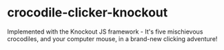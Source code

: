 # crocodile-clicker-knockout
Implemented with the Knockout JS framework - It's five mischievous crocodiles, and your computer mouse, in a brand-new clicking adventure! 
